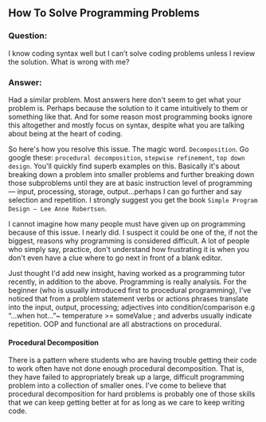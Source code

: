 ## How To Solve Programming Problems

### Question:

I know coding syntax well but I can’t solve coding problems unless I review the solution. What is wrong with me?

### Answer:

Had a similar problem. Most answers here don't seem to get what your problem is. Perhaps because the solution to it came intuitively to them or something like that. And for some reason most programming books ignore this altogether and mostly focus on syntax, despite what you are talking about being at the heart of coding.

So here's how you resolve this issue. The magic word. `Decomposition`. Go google these: `procedural decomposition`, `stepwise refinement`, `top down design`. You'll quickly find superb examples on this. Basically it's about breaking down a problem into smaller problems and further breaking down those subproblems until they are at basic instruction level of programming — input, processing, storage, output…perhaps I can go further and say selection and repetition. I strongly suggest you get the book `Simple Program Design — Lee Anne Robertson`.

I cannot imagine how many people must have given up on programming because of this issue. I nearly did. I suspect it could be one of the, if not the biggest, reasons why programming is considered difficult. A lot of people who simply say, practice, don't understand how frustrating it is when you don't even have a clue where to go next in front of a blank editor.

Just thought I'd add new insight, having worked as a programming tutor recently, in addition to the above. Programming is really analysis. For the beginner (who is usually introduced first to procedural programming), I've noticed that from a problem statement verbs or actions phrases translate into the input, output, processing; adjectives into condition/comparison e.g “...when hot…”~ temperature >= someValue ; and adverbs usually indicate repetition. OOP and functional are all abstractions on procedural.

#### Procedural Decomposition

There is a pattern where students who are having trouble getting their code to work often have not done enough procedural decomposition. That is, they have
failed to appropriately break up a large, difficult programming problem into a collection of smaller ones.
I've come to believe that procedural decomposition for hard problems is probably one of those skills that we can keep getting better at for as long as we care to keep writing code.
